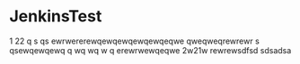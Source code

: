 JenkinsTest
===========





1
22
q s qs
ewrwererewqewqewqewqewqeqwe
qweqweqrewrewr
  s qsewqewqewq
q wq  wq  w q
erewrwewqeqwe
2w21w
rewrewsdfsd
sdsadsa
